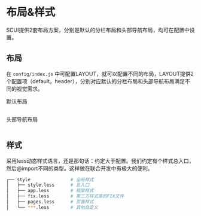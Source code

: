 # 布局&样式
SCUI提供2套布局方案，分别是默认的分栏布局和头部导航布局，均可在配置中设置。

## 布局
在 ```config/index.js``` 中可配置LAYOUT，就可以配置不同的布局，LAYOUT提供2个配置项（default，header），分别对应默认的分栏布局和头部导航布局满足不同的视觉需求。

默认布局

<img :src="$withBase('/demo1.jpg')">

头部导航布局

<img :src="$withBase('/demo2.jpg')">

## 样式
采用less动态样式语言，还是那句话：约定大于配置。我们约定有个样式总入口，然后@import不同的类型。这样做在联合开发中有极大的便利。
``` sh
┌── style				# 全局样式
│	├── style.less		# 总入口
│	├── app.less		# 框架样式
│	├── fix.less		# 第三方样式库的FIX文件
│	├── pages.less		# 页面样式
│	└── ***.less		# 其他自定义
```